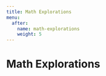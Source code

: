 ```yaml
---
title: Math Explorations
menu:
  after:
    name: math-explorations
    weight: 5
---
```


# Math Explorations

